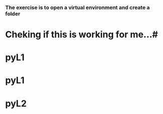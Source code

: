 ### The exercise is to open a virtual environment and create a folder
# Cheking if this is working for me...# 

# pyL1
# pyL1
# pyL2
